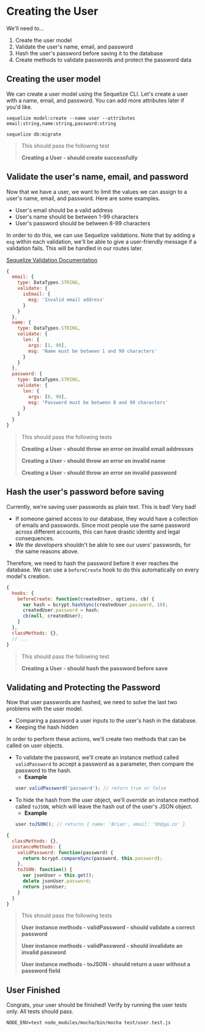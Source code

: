# Creating the User

We'll need to...

1. Create the user model
2. Validate the user's name, email, and password
3. Hash the user's password before saving it to the database
4. Create methods to validate passwords and protect the password data

## Creating the user model

We can create a user model using the Sequelize CLI. Let's create a user with a name, email, and password. You can add more attributes later if you'd like.

```
sequelize model:create --name user --attributes email:string,name:string,password:string

sequelize db:migrate
```

> This should pass the following test
> 
> **Creating a User - should create successfully**

## Validate the user's name, email, and password

Now that we have a user, we want to limit the values we can assign to a user's name, email, and password. Here are some examples.

* User's email should be a valid address
* User's name should be between 1-99 characters
* User's password should be between 8-99 characters

In order to do this, we can use Sequelize validations. Note that by adding a `msg` within each validation, we'll be able to give a user-friendly message if a validation fails. This will be handled in our routes later.

[Sequelize Validation Documentation](http://docs.sequelizejs.com/en/latest/docs/models-definition/#validations)

```js
{
  email: {
    type: DataTypes.STRING,
    validate: {
      isEmail: {
        msg: 'Invalid email address'
      }
    }
  },
  name: {
    type: DataTypes.STRING,
    validate: {
      len: {
        args: [1, 99],
        msg: 'Name must be between 1 and 99 characters'
      }
    }
  },
  password: {
    type: DataTypes.STRING,
    validate: {
      len: {
        args: [8, 99],
        msg: 'Password must be between 8 and 99 characters'
      }
    }
  }
}
```

> This should pass the following tests
> 
> **Creating a User - should throw an error on invalid email addresses**
> 
> **Creating a User - should throw an error on invalid name**
> 
> **Creating a User - should throw an error on invalid password**

## Hash the user's password before saving

Currently, we're saving user passwords as plain text. This is bad! Very bad!

* If someone gained access to our database, they would have a collection of emails and passwords. Since most people use the same password across different accounts, this can have drastic identity and legal consequences.
* *We the developers* shouldn't be able to see our users' passwords, for the same reasons above.

Therefore, we need to hash the password before it ever reaches the database. We can use a `beforeCreate` hook to do this automatically on every model's creation.

```js
{
  hooks: {
    beforeCreate: function(createdUser, options, cb) {
      var hash = bcrypt.hashSync(createdUser.password, 10);
      createdUser.password = hash;
      cb(null, createdUser);
    }
  },
  classMethods: {},
  // ...
}
```

> This should pass the following test
> 
> **Creating a User - should hash the password before save**

## Validating and Protecting the Password

Now that user passwords are hashed, we need to solve the last two problems with the user model.

* Comparing a password a user inputs to the user's hash in the database.
* Keeping the hash hidden

In order to perform these actions, we'll create two methods that can be called on user objects.

* To validate the password, we'll create an instance method called `validPassword` to accept a password as a parameter, then compare the password to the hash.
  * **Example**
  ```js
  user.validPassword('password'); // return true or false
  ```
* To hide the hash from the user object, we'll *override* an instance method called `toJSON`, which will leave the hash out of the user's JSON object.
  * **Example**
  ```js
  user.toJSON(); // returns { name: 'Brian', email: 'bh@ga.co' }
  ```

```js
{
  classMethods: {},
  instanceMethods: {
    validPassword: function(password) {
      return bcrypt.compareSync(password, this.password);
    },
    toJSON: function() {
      var jsonUser = this.get();
      delete jsonUser.password;
      return jsonUser;
    }
  }
}
```

> This should pass the following tests
> 
> **User instance methods - validPassword - should validate a correct password**
> 
> **User instance methods - validPassword - should invalidate an invalid password**
> 
> **User instance methods - toJSON - should return a user without a password field**

## User Finished

Congrats, your user should be finished! Verify by running the user tests only. All tests should pass.

```
NODE_ENV=test node_modules/mocha/bin/mocha test/user.test.js
```
